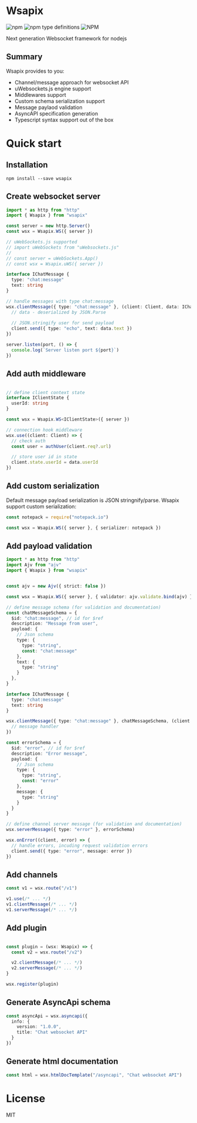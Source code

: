 # Wsapix
<img alt="npm" src="https://img.shields.io/npm/v/wsapix"> <img alt="npm type definitions" src="https://img.shields.io/npm/types/wsapix"> <img alt="NPM" src="https://img.shields.io/npm/l/wsapix">

Next generation Websocket framework for nodejs

## Summary
Wsapix provides to you:
- Channel/message approach for websocket API 
- uWebsockets.js engine support 
- Middlewares support
- Custom schema serialization support
- Message paylaod validation
- AsyncAPI specification generation
- Typescript syntax support out of the box

# Quick start

## Installation

```
npm install --save wsapix
```

## Create websocket server

```ts
import * as http from "http"
import { Wsapix } from "wsapix"

const server = new http.Server()
const wsx = Wsapix.WS({ server })

// uWebSockets.js supported
// import uWebSockets from "uWebsockets.js"
//
// const server = uWebSockets.App()
// const wsx = Wsapix.uWS({ server })

interface IChatMessage {
  type: "chat:message"
  text: string
}

// handle messages with type chat:message
wsx.clientMessage({ type: "chat:message" }, (client: Client, data: IChatMessage) => {
  // data - deserialized by JSON.Parse
  
  // JSON.stringify user for send payload 
  client.send({ type: "echo", text: data.text })
})

server.listen(port, () => {
  console.log(`Server listen port ${port}`)
})

```

## Add auth middleware
```ts

// define client context state
interface IClientState {
  userId: string
}

const wsx = Wsapix.WS<IClientState>({ server })

// connection hook middleware
wsx.use((client: Client) => {
  // check auth
  const user = authUser(client.req?.url)

  // store user id in state 
  client.state.userId = data.userId
})
```

## Add custom serialization
Default message payload serialization is JSON stringnify/parse. Wsapix support custom serialization:

```ts
const notepack = require("notepack.io")

const wsx = Wsapix.WS({ server }, { serializer: notepack })
```

## Add payload validation

```ts
import * as http from "http"
import Ajv from "ajv"
import { Wsapix } from "wsapix"


const ajv = new Ajv({ strict: false })

const wsx = Wsapix.WS({ server }, { validator: ajv.validate.bind(ajv) })

// define message schema (for validation and documentation)
const chatMessageSchema = { 
  $id: "chat:message", // id for $ref
  description: "Message from user",
  payload: {
    // Json schema
    type: {
      type: "string",
      const: "chat:message"
    },
    text: {
      type: "string"
    }
  },
}

interface IChatMessage {
  type: "chat:message"
  text: string
}

wsx.clientMessage({ type: "chat:message" }, chatMessageSchema, (client: Client, data: IChatMessage) => {
  // message handler
})

const errorSchema = {
  $id: "error", // id for $ref
  description: "Error message", 
  payload: {
    // Json schema
    type: {
      type: "string",
      const: "error"
    },
    message: {
      type: "string"
    }
  }
}

// define channel server message (for validation and documentation)
wsx.serverMessage({ type: "error" }, errorSchema)

wsx.onError((client, error) => {
  // handle errors, incuding request validation errors
  client.send({ type: "error", message: error })
})
```

## Add channels
```ts
const v1 = wsx.route("/v1")

v1.use(/* ... */)
v1.clientMessage(/* ... */)
v1.serverMessage(/* ... */)
```

## Add plugin
```ts

const plugin = (wsx: Wsapix) => {
  const v2 = wsx.route("/v2")

  v2.clientMessage(/* ... */)
  v2.serverMessage(/* ... */)  
}

wsx.register(plugin)

```

## Generate AsyncApi schema

```ts
const asyncApi = wsx.asyncapi({
  info: {
    version: "1.0.0",
    title: "Chat websocket API"
  }
})
```

## Generate html documentation

```ts
const html = wsx.htmlDocTemplate("/asyncapi", "Chat websocket API")
```
# License
MIT

